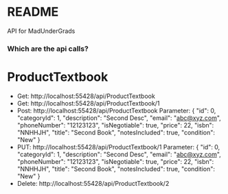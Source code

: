 # README #

API for MadUnderGrads

### Which are the api calls? ###

# ProductTextbook #
* Get: http://localhost:55428/api/ProductTextbook
* Get: http://localhost:55428/api/ProductTextbook/1
* Post: http://localhost:55428/api/ProductTextbook
   Parameter: 
   {
		"id": 0,
        "categoryId": 1,
        "description": "Second Desc",
        "email": "abc@xyz.com",
        "phoneNumber": "12123123",
        "isNegotiable": true,
        "price": 22,
        "isbn": "NNHHJH",
        "title": "Second Book",
        "notesIncluded": true,
        "condition": "New"
	}
* PUT: http://localhost:55428/api/ProductTextbook/1
	Parameter: 
    {
		"id": 0,
        "categoryId": 1,
        "description": "Second Desc",
        "email": "abc@xyz.com",
        "phoneNumber": "12123123",
        "isNegotiable": true,
        "price": 22,
        "isbn": "NNHHJH",
        "title": "Second Book",
        "notesIncluded": true,
        "condition": "New"
	}
* Delete: http://localhost:55428/api/ProductTextbook/2